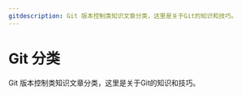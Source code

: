 ```yaml
---
gitdescription: Git 版本控制类知识文章分类，这里是关于Git的知识和技巧。
---
```


# Git 分类

Git 版本控制类知识文章分类，这里是关于Git的知识和技巧。


